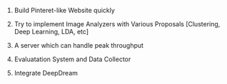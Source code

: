 1. Build Pinteret-like Website quickly

2. Try to implement Image Analyzers with Various Proposals [Clustering, Deep Learning, LDA, etc]

3. A server which can handle peak throughput 

4. Evaluatation System and Data Collector

5. Integrate DeepDream
